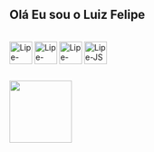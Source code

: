 ## Olá Eu sou o  Luiz Felipe

<div style="diplay: inline_block"><br>
  <img align="center" alt="Lipe-HTML" heigth="30" width="40" src="https://cdn.jsdelivr.net/gh/devicons/devicon@latest/icons/html5/html5-original.svg" >
  <img align="center" alt="Lipe-CSS" heigth="30" width="40" src="https://cdn.jsdelivr.net/gh/devicons/devicon@latest/icons/css3/css3-original.svg" >
  <img align="center" alt="Lipe-Python" heigth="30" width="40" src="https://cdn.jsdelivr.net/gh/devicons/devicon@latest/icons/python/python-original.svg" >
  <img align="center" alt="Lipe-JS" heigth="30" width="40" src="https://cdn.jsdelivr.net/gh/devicons/devicon@latest/icons/javascript/javascript-original.svg" >
</div>

##

<div>
  <a href="https://www.linkedin.com/in/luizfelipetx-dev/" target="_blank"><img align="center" heigth="100-" width="110" src="https://cdn.jsdelivr.net/gh/devicons/devicon@latest/icons/linkedin/linkedin-original-wordmark.svg" target="_blank"></a>
  
  
  
</div>
